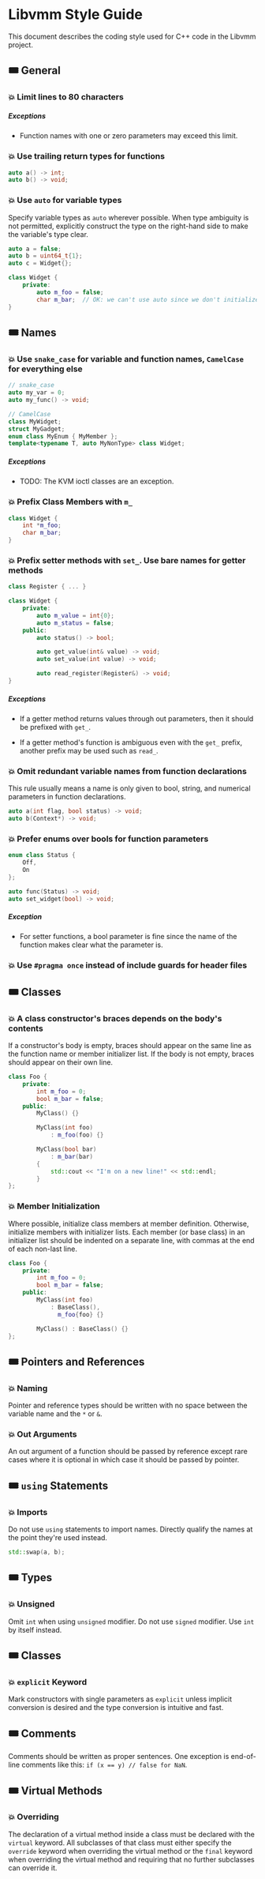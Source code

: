 # Libvmm Style Guide

<!--For low-level styling (spaces, parentheses, brace placement, etc), all code should follow the format specified in `.clang-format` in the project root.-->

<!--**Important: Make sure you use `clang-format` version 10 or later!**-->

This document describes the coding style used for C++ code in the Libvmm project.

[](#general)
## 🎟 General

[](#general-line-length)
### 💥 Limit lines to 80 characters

##### Exceptions

* Function names with one or zero parameters may exceed this limit.

[](#general-return-type)
### 💥 Use trailing return types for functions

```cpp
auto a() -> int;
auto b() -> void;
```

[](#general-variable-types)
### 💥 Use `auto` for variable types

Specify variable types as `auto` wherever possible. When type ambiguity is not
permitted, explicitly construct the type on the right-hand side to make the
variable's type clear.

```cpp
auto a = false;
auto b = uint64_t{1};
auto c = Widget{};

class Widget {
    private:
        auto m_foo = false;
        char m_bar;  // OK: we can't use auto since we don't initialize m_foo here
}
```

[](#names)
## 🎟 Names

[](#names-basic)
### 💥 Use `snake_case` for variable and function names, `CamelCase` for everything else

```cpp
// snake_case
auto my_var = 0;
auto my_func() -> void;

// CamelCase
class MyWidget;
struct MyGadget;
enum class MyEnum { MyMember };
template<typename T, auto MyNonType> class Widget;
```

##### Exceptions

* TODO: The KVM ioctl classes are an exception.

[](#names-data-members)
### 💥 Prefix Class Members with `m_`

```cpp
class Widget {
    int *m_foo;
    char m_bar;
}
```

[](#names-setter-getter)
### 💥 Prefix setter methods with `set_`. Use bare names for getter methods

```cpp
class Register { ... }

class Widget {
    private:
        auto m_value = int{0};
        auto m_status = false;
    public:
        auto status() -> bool;

        auto get_value(int& value) -> void;
        auto set_value(int value) -> void;

        auto read_register(Register&) -> void;
}
```

##### Exceptions

* If a getter method returns values through out parameters, then it should be
  prefixed with `get_`.

* If a getter method's function is ambiguous even with the `get_` prefix,
  another prefix may be used such as `read_`.

<!--[](#names-if-exists) When there are two getters for a variable, and one of
them automatically makes sure the requested object is instantiated, prefix that
getter function which with `ensure_`. As it ensures that an object is created,
it should consequently also return a reference, not a pointer.-->

[](#names-variable-name-in-function-decl)
### 💥 Omit redundant variable names from function declarations

This rule usually means a name is only given to bool, string, and numerical
parameters in function declarations.

```cpp
auto a(int flag, bool status) -> void;
auto b(Context*) -> void;
```

[](#names-enum-to-bool)
### 💥 Prefer enums over bools for function parameters

```cpp
enum class Status {
    Off,
    On
};

auto func(Status) -> void;
auto set_widget(bool) -> void;
```

##### Exception

* For setter functions, a bool parameter is fine since the name of the function
  makes clear what the parameter is.

<!--[](#names-const-to-define) Prefer `const` to `#define`. Prefer inline-->
<!--functions to macros.-->

<!--[](#names-define-constants) `#defined` constants should use all uppercase
names with words separated by underscores.-->

[](#header-guards)
### 💥 Use `#pragma once` instead of include guards for header files


[](#classes)
## 🎟 Classes

[](#classes-braces)
### 💥 A class constructor's braces depends on the body's contents

If a constructor's body is empty, braces should appear on the same line as the
function name or member initializer list. If the body is not empty, braces
should appear on their own line.

```cpp
class Foo {
    private:
        int m_foo = 0;
        bool m_bar = false;
    public:
        MyClass() {}

        MyClass(int foo)
            : m_foo(foo) {}

        MyClass(bool bar)
            : m_bar(bar)
        {
            std::cout << "I'm on a new line!" << std::endl;
        }
};
```

[](#classes-member-init)
### 💥 Member Initialization

Where possible, initialize class members at member definition. Otherwise,
initialize members with initializer lists. Each member (or base class) in an
initializer list should be indented on a separate line, with commas at the end
of each non-last line.

```cpp
class Foo {
    private:
        int m_foo = 0;
        bool m_bar = false;
    public:
        MyClass(int foo)
            : BaseClass(),
              m_foo{foo} {}

        MyClass() : BaseClass() {}
};
```

[](#pointers)
## 🎟 Pointers and References

[](#pointers-name)
### 💥 Naming

Pointer and reference types should be written with no space between the
variable name and the `*` or `&`.

[](#pointers-out-argument)
### 💥 Out Arguments

An out argument of a function should be passed by reference except rare cases
where it is optional in which case it should be passed by pointer.

[](#using)
## 🎟 `using` Statements

[](#using-imports)
### 💥 Imports

Do not use `using` statements to import names. Directly qualify the names at the point they're used instead.

```cpp
std::swap(a, b);
```

[](#types)
## 🎟 Types

[](#types-unsigned)
### 💥 Unsigned

Omit `int` when using `unsigned` modifier. Do not use `signed` modifier. Use
`int` by itself instead.

[](#classes)
## 🎟 Classes

[](#classes-explicit)
### 💥 `explicit` Keyword

Mark constructors with single parameters as `explicit` unless implicit
conversion is desired and the type conversion is intuitive and fast.

[](#comments)
## 🎟 Comments

Comments should be written as proper sentences. One exception is end-of-line
comments like this: `if (x == y) // false for NaN`.

[](#virtual)
## 🎟 Virtual Methods

[](#virtual-override)
### 💥 Overriding

The declaration of a virtual method inside a class must be declared with the
`virtual` keyword. All subclasses of that class must either specify the
`override` keyword when overriding the virtual method or the `final` keyword
when overriding the virtual method and requiring that no further subclasses can
override it.
